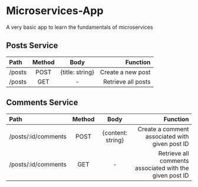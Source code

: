# Microservices-App

A very basic app to learn the fundamentals of microservices

## Posts Service

| Path   | Method |      Body       |           Function |
| :----- | :----: | :-------------: | -----------------: |
| /posts |  POST  | {title: string} |  Create a new post |
| /posts |  GET   |        -        | Retrieve all posts |

## Comments Service

| Path                | Method |       Body        |                                                Function |
| :------------------ | :----: | :---------------: | ------------------------------------------------------: |
| /posts/:id/comments |  POST  | {content: string} |          Create a comment associated with given post ID |
| /posts/:id/comments |  GET   |         -         | Retrieve all comments associated with the given post ID |
